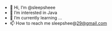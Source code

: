 - 👋 Hi, I’m @sleepsheee
- 👀 I’m interested in Java
- 🌱 I’m currently learning ...
- 📫 How to reach me sleepshee@29@gmail.com

<!---
sleepsheee/sleepsheee is a ✨ special ✨ repository because its `README.md` (this file) appears on your GitHub profile.
You can click the Preview link to take a look at your changes.
--->
